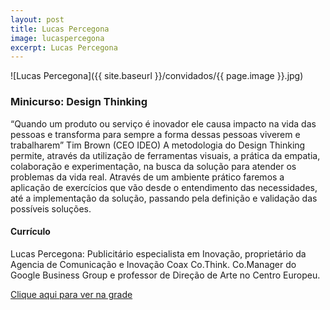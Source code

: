```yaml
---
layout: post
title: Lucas Percegona
image: lucaspercegona
excerpt: Lucas Percegona
---
```

![Lucas Percegona]({{ site.baseurl }}/convidados/{{ page.image }}.jpg)


### Minicurso: Design Thinking

“Quando um produto ou serviço é inovador ele causa impacto na vida das pessoas e transforma para sempre a forma dessas pessoas viverem e trabalharem” Tim Brown (CEO IDEO) A metodologia do Design Thinking permite, através da utilização de ferramentas visuais, a prática da empatia, colaboração e experimentação, na busca da solução para atender os problemas da vida real. Através de um ambiente prático faremos a aplicação de exercícios que vão desde o entendimento das necessidades, até a implementação da solução, passando pela definição e validação das possíveis soluções. 

#### Currículo
Lucas Percegona: Publicitário especialista em Inovação, proprietário da Agencia de Comunicação e Inovação Coax Co.Think. Co.Manager do Google Business Group e professor de Direção de Arte no Centro Europeu. 

[Clique aqui para ver na grade](https://ftsl.websiteseguro.com/ftsl9/grade/)

